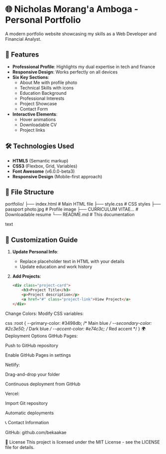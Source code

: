 # 🌐 Nicholas Morang'a Amboga - Personal Portfolio

A modern portfolio website showcasing my skills as a Web Developer and Financial Analyst.

## 🚀 Features

- **Professional Profile**: Highlights my dual expertise in tech and finance
- **Responsive Design**: Works perfectly on all devices
- **Six Key Sections**:
  - About Me with profile photo
  - Technical Skills with icons
  - Education Background
  - Professional Interests
  - Project Showcase
  - Contact Form
- **Interactive Elements**:
  - Hover animations
  - Downloadable CV
  - Project links

## 🛠️ Technologies Used

- **HTML5** (Semantic markup)
- **CSS3** (Flexbox, Grid, Variables)
- **Font Awesome** (v6.0.0-beta3)
- **Responsive Design** (Mobile-first approach)

## 📂 File Structure
portfolio/
├── index.html # Main HTML file
├── style.css # CSS styles
├── passport photo.jpg # Profile image
├── CURRICULUM VITAE... # Downloadable resume
└── README.md # This documentation

text

## 🎨 Customization Guide

1. **Update Personal Info**:
   - Replace placeholder text in HTML with your details
   - Update education and work history

2. **Add Projects**:
   ```html
   <div class="project-card">
       <h3>Project Title</h3>
       <p>Project description</p>
       <a href="#" class="project-link">View Project</a>
   </div>
Change Colors:
Modify CSS variables:

css
:root {
  --primary-color: #3498db;  /* Main blue */
  --secondary-color: #2c3e50; /* Dark blue */
  --accent-color: #e74c3c;   /* Red accent */
}
🌍 Deployment Options
GitHub Pages:

Push to GitHub repository

Enable GitHub Pages in settings

Netlify:

Drag-and-drop your folder

Continuous deployment from GitHub

Vercel:

Import Git repository

Automatic deployments

📞 Contact Information 

GitHub: github.com/bekaakae

📝 License
This project is licensed under the MIT License - see the LICENSE file for details.
